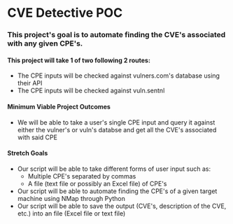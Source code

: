 # CVE Detective POC #

### This project's goal is to automate finding the CVE's associated with any given CPE's.  ###
####  This project will take 1 of two following 2 routes: ####
  * The CPE inputs will be checked against vulners.com's database using their API
  * The CPE inputs will be checked against vuln.sentnl

#### Minimum Viable Project Outcomes ####
  * We will be able to take a user's single CPE input and query it against either the vulner's or vuln's databse and get all the CVE's associated with said CPE
  
####  Stretch Goals #####
  * Our script will be able to take different forms of user input such as:
    * Multiple CPE's separated by commas
    * A file (text file or possibly an Excel file) of CPE's
  * Our script will be able to automate finding the CPE's of a given target machine using NMap through Python
  * Our script will be able to save the output (CVE's, description of the CVE, etc.) into an file (Excel file or text file)
